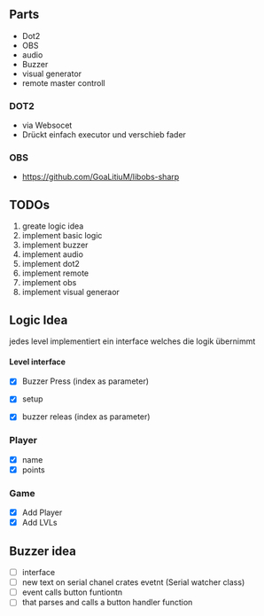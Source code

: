 ## Parts

- Dot2
- OBS
- audio
- Buzzer
- visual generator
- remote master controll

### DOT2

- via Websocet
- Drückt einfach executor und verschieb fader

### OBS
- https://github.com/GoaLitiuM/libobs-sharp



## TODOs

1. greate logic idea
2. implement basic logic
3. implement buzzer
4. implement audio
5. implement dot2
6. implement remote
7. implement obs
8. implement visual generaor


## Logic Idea

jedes level implementiert ein interface welches die logik übernimmt

#### Level interface
- [x] Buzzer Press (index as parameter)
- [x] setup
- [x] buzzer releas (index as parameter)


### Player
- [x] name
- [x] points

### Game
- [x] Add Player
- [x] Add LVLs

## Buzzer idea

- [ ] interface
- [ ] new text on serial chanel crates evetnt (Serial watcher class)
- [ ] event calls button funtiontn
- [ ] that parses and calls a button handler function